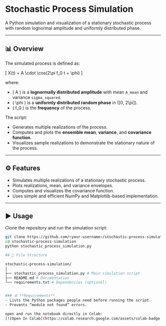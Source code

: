 # Stochastic Process Simulation

A Python simulation and visualization of a stationary stochastic process with random lognormal amplitude and uniformly distributed phase.

---

## 📊 Overview

The simulated process is defined as:

\[
X(t) = A \cdot \cos(2\pi f_0 t + \phi)
\]

where:

- \( A \) is a **lognormally distributed amplitude** with mean `A_mean` and variance `sigma_squared`.
- \( \phi \) is a **uniformly distributed random phase** in \([0, 2\pi]\).
- \( f_0 \) is the **frequency** of the process.

The script:
- Generates multiple realizations of the process.
- Computes and plots the **ensemble mean**, **variance**, and **covariance function**.
- Visualizes sample realizations to demonstrate the stationary nature of the process.

---

## ⚙️ Features

- Simulates multiple realizations of a stationary stochastic process.
- Plots realizations, mean, and variance envelopes.
- Computes and visualizes the covariance function.
- Uses simple and efficient NumPy and Matplotlib-based implementation.

---

## ▶️ Usage

Clone the repository and run the simulation script:

```bash
git clone https://github.com/<your-username>/stochastic-process-simulation.git
cd stochastic-process-simulation
python stochastic_process_simulation.py

## 📁 File Structure

stochastic-process-simulation/
│
├── stochastic_process_simulation.py # Main simulation script
├── README.md # Documentation
└── requirements.txt # Dependencies (optional)


### ⚙️ **Requirements**
- Lists the Python packages people need before running the script.
- Prevents “module not found” errors.

open and run the notebook directly in Colab:  
[![Open In Colab](https://colab.research.google.com/assets/colab-badge.svg)](https://colab.research.google.com/drive/129n4RhTd3cCQZygD94hnN8trhvBDBxtd?usp=sharing)


